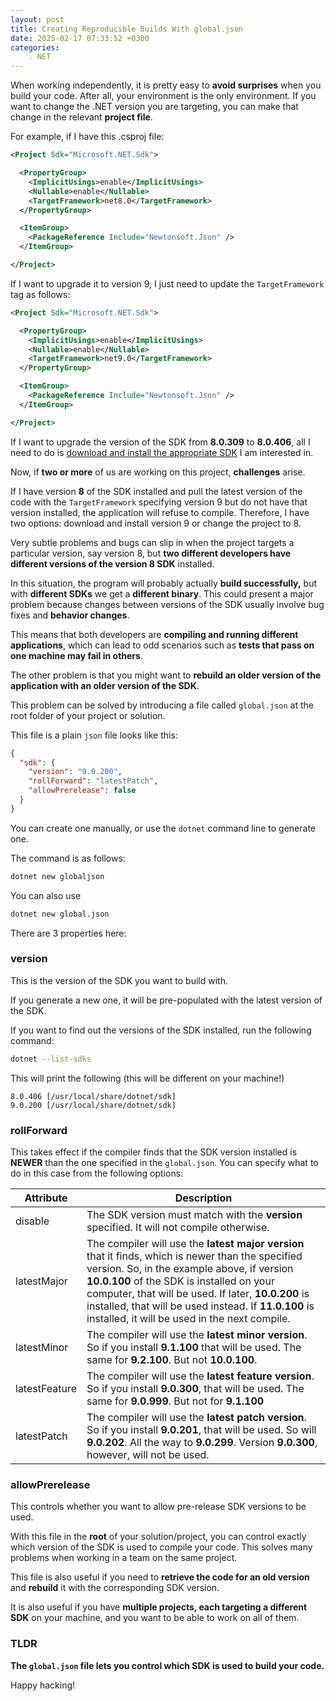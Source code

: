 ```yaml
---
layout: post
title: Creating Reproducible Builds With global.json
date: 2025-02-17 07:33:52 +0300
categories:
    . NET
---
```


When working independently, it is pretty easy to **avoid surprises** when you build your code. After all, your environment is the only environment. If you want to change the .NET version you are targeting, you can make that change in the relevant **project file**.

For example, if I have this .csproj file:

```xml
<Project Sdk="Microsoft.NET.Sdk">

  <PropertyGroup>
    <ImplicitUsings>enable</ImplicitUsings>
    <Nullable>enable</Nullable>
    <TargetFramework>net8.0</TargetFramework>
  </PropertyGroup>

  <ItemGroup>
    <PackageReference Include="Newtonsoft.Json" />
  </ItemGroup>

</Project>
```

If I want to upgrade it to version 9, I just need to update the `TargetFramework` tag as follows:

```xml
<Project Sdk="Microsoft.NET.Sdk">

  <PropertyGroup>
    <ImplicitUsings>enable</ImplicitUsings>
    <Nullable>enable</Nullable>
    <TargetFramework>net9.0</TargetFramework>
  </PropertyGroup>

  <ItemGroup>
    <PackageReference Include="Newtonsoft.Json" />
  </ItemGroup>

</Project>
```

If I want to upgrade the version of the SDK from **8.0.309** to **8.0.406**, all I need to do is [download and install the appropriate SDK](https://dotnet.microsoft.com/en-us/download/dotnet/8.0) I am interested in.

Now, if **two or more** of us are working on this project, **challenges** arise.

If I have version **8** of the SDK installed and pull the latest version of the code with the `TargetFramework` specifying version 9 but do not have that version installed, the application will refuse to compile. Therefore, I have two options: download and install version 9 or change the project to 8.

Very subtle problems and bugs can slip in when the project targets a particular version, say version 8, but **two different developers have different versions of the version 8 SDK** installed.

In this situation, the program will probably actually **build successfully,** but with **different SDKs** we get a **different binary**. This could present a major problem because changes between versions of the SDK usually involve bug fixes and **behavior changes**.

This means that both developers are **compiling and running different applications**, which can lead to odd scenarios such as **tests that pass on one machine may fail in others**.

The other problem is that you might want to **rebuild an older version of the application with an older version of the SDK**.

This problem can be solved by introducing a file called `global.json` at the root folder of your project or solution.

This file is a plain `json` file looks like this:

```json
{
  "sdk": {
    "version": "9.0.200",
    "rollForward": "latestPatch",
    "allowPrerelease": false
  }
}
```

You can create one manually, or use the `dotnet` command line to generate one.

The command is as follows:

```bash
dotnet new globaljson
```

You can also use

```bash
dotnet new global.json
```

There are 3 properties here:

### version

This is the version of the SDK you want to build with. 

If you generate a new one, it will be pre-populated with the latest version of the SDK.

If you want to find out the versions of the SDK installed, run the following command:

```bash
dotnet --list-sdks
```

This will print the following (this will be different on your machine!)

```plaintext
8.0.406 [/usr/local/share/dotnet/sdk]
9.0.200 [/usr/local/share/dotnet/sdk]
```

### rollForward

This takes effect if the compiler finds that the SDK version installed is **NEWER** than the one specified in the `global.json`. You can specify what to do in this case from the following options:

| Attribute     | Description                                                  |
| ------------- | ------------------------------------------------------------ |
| disable       | The SDK version must match with the **version** specified. It will not compile otherwise. |
| latestMajor   | The compiler will use the **latest major version** that it finds, which is newer than the specified version. So, in the example above, if version **10.0.100** of the SDK is installed on your computer, that will be used. If later, **10.0.200** is installed, that will be used instead. If **11.0.100** is installed, it will be used in the next compile. |
| latestMinor   | The compiler will use the **latest minor version**. So if you install **9.1.100** that will be used. The same for **9.2.100**. But not **10.0.100**. |
| latestFeature | The compiler will use the **latest feature version**. So if you install **9.0.300**, that will be used. The same for **9.0.999**. But not for **9.1.100** |
| latestPatch   | The compiler will use the **latest patch version**. So if you install **9.0.201**, that will be used. So will **9.0.202**. All the way to **9.0.299**. Version **9.0.300**, however, will not be used. |

### allowPrerelease

This controls whether you want to allow pre-release SDK versions to be used.

With this file in the **root** of your solution/project, you can control exactly which version of the SDK is used to compile your code. This solves many problems when working in a team on the same project.

This file is also useful if you need to **retrieve the code for an old version** and **rebuild** it with the corresponding SDK version.

It is also useful if you have **multiple projects, each targeting a different SDK** on your machine, and you want to be able to work on all of them.

### TLDR

**The `global.json` file lets you control which SDK is used to build your code.**

Happy hacking!

